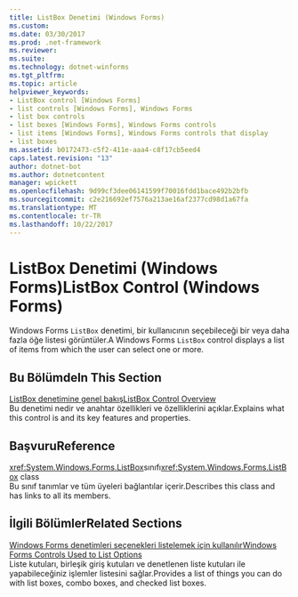 ```yaml
---
title: ListBox Denetimi (Windows Forms)
ms.custom: 
ms.date: 03/30/2017
ms.prod: .net-framework
ms.reviewer: 
ms.suite: 
ms.technology: dotnet-winforms
ms.tgt_pltfrm: 
ms.topic: article
helpviewer_keywords:
- ListBox control [Windows Forms]
- list controls [Windows Forms], Windows Forms
- list box controls
- list boxes [Windows Forms], Windows Forms controls
- list items [Windows Forms], Windows Forms controls that display
- list boxes
ms.assetid: b0172473-c5f2-411e-aaa4-c8f17cb5eed4
caps.latest.revision: "13"
author: dotnet-bot
ms.author: dotnetcontent
manager: wpickett
ms.openlocfilehash: 9d99cf3dee06141599f70016fdd1bace492b2bfb
ms.sourcegitcommit: c2e216692ef7576a213ae16af2377cd98d1a67fa
ms.translationtype: MT
ms.contentlocale: tr-TR
ms.lasthandoff: 10/22/2017
---
```

# <a name="listbox-control-windows-forms"></a><span data-ttu-id="29849-102">ListBox Denetimi (Windows Forms)</span><span class="sxs-lookup"><span data-stu-id="29849-102">ListBox Control (Windows Forms)</span></span>
<span data-ttu-id="29849-103">Windows Forms `ListBox` denetimi, bir kullanıcının seçebileceği bir veya daha fazla öğe listesi görüntüler.</span><span class="sxs-lookup"><span data-stu-id="29849-103">A Windows Forms `ListBox` control displays a list of items from which the user can select one or more.</span></span>  
  
## <a name="in-this-section"></a><span data-ttu-id="29849-104">Bu Bölümde</span><span class="sxs-lookup"><span data-stu-id="29849-104">In This Section</span></span>  
 [<span data-ttu-id="29849-105">ListBox denetimine genel bakış</span><span class="sxs-lookup"><span data-stu-id="29849-105">ListBox Control Overview</span></span>](../../../../docs/framework/winforms/controls/listbox-control-overview-windows-forms.md)  
 <span data-ttu-id="29849-106">Bu denetimi nedir ve anahtar özellikleri ve özelliklerini açıklar.</span><span class="sxs-lookup"><span data-stu-id="29849-106">Explains what this control is and its key features and properties.</span></span>  
  
## <a name="reference"></a><span data-ttu-id="29849-107">Başvuru</span><span class="sxs-lookup"><span data-stu-id="29849-107">Reference</span></span>  
 <span data-ttu-id="29849-108"><xref:System.Windows.Forms.ListBox>sınıfı</span><span class="sxs-lookup"><span data-stu-id="29849-108"><xref:System.Windows.Forms.ListBox> class</span></span>  
 <span data-ttu-id="29849-109">Bu sınıf tanımlar ve tüm üyeleri bağlantılar içerir.</span><span class="sxs-lookup"><span data-stu-id="29849-109">Describes this class and has links to all its members.</span></span>  
  
## <a name="related-sections"></a><span data-ttu-id="29849-110">İlgili Bölümler</span><span class="sxs-lookup"><span data-stu-id="29849-110">Related Sections</span></span>  
 [<span data-ttu-id="29849-111">Windows Forms denetimleri seçenekleri listelemek için kullanılır</span><span class="sxs-lookup"><span data-stu-id="29849-111">Windows Forms Controls Used to List Options</span></span>](../../../../docs/framework/winforms/controls/windows-forms-controls-used-to-list-options.md)  
 <span data-ttu-id="29849-112">Liste kutuları, birleşik giriş kutuları ve denetlenen liste kutuları ile yapabileceğiniz işlemler listesini sağlar.</span><span class="sxs-lookup"><span data-stu-id="29849-112">Provides a list of things you can do with list boxes, combo boxes, and checked list boxes.</span></span>
